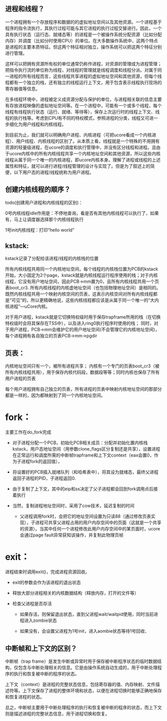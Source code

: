 
## 进程和线程？

一个进程拥有一个存放程序和数据的的虚拟地址空间以及其他资源。一个进程基于程序的指令流执行，其执行过程可能与其它进程的执行过程交替进行。因此，一个具有执行状态（运行态、就绪态等）的进程是一个被操作系统分配资源（比如分配内存）并调度（比如分时使用CPU）的单位。在大多数操作系统中，这两个特点是进程的主要本质特征。但这两个特征相对独立，操作系统可以把这两个特征分别进行管理。

这样可以把拥有资源所有权的单位通常仍称作进程，对资源的管理成为进程管理；把指令执行流的单位称为线程，对线程的管理就是线程调度和线程分派。对属于同一进程的所有线程而言，这些线程共享进程的虚拟地址空间和其他资源，但每个线程都有一个独立的栈，还有独立的线程运行上下文，用于包含表示线程执行现场的寄存器值等信息。

在多线程环境中，进程被定义成资源分配与保护的单位，与进程相关联的信息主要有存放进程映像的虚拟地址空间等。在一个进程中，可能有一个或多个线程，每个线程有线程执行状态（运行、就绪、等待等），保存上次运行时的线程上下文、线程的执行栈等。考虑到CPU有不同的特权模式，参照进程的分类，线程又可进一步细化为用户线程和内核线程。

到目前为止，我们就可以明确用户进程、内核进程（可把ucore看成一个内核进程）、用户线程、内核线程的区别了。从本质上看，线程就是一个特殊的不用拥有资源的轻量级进程，在ucore的调度和执行管理中，并没有区分线程和进程。且由于ucore内核中的所有内核线程共享一个内核地址空间和其他资源，所以这些内核线程从属于同一个唯一的内核进程，即ucore内核本身。理解了进程或线程的上述属性和特征，就可以进行进程/线程管理的设计与实现了。但是为了叙述上的简便，以下用户态的进程/线程统称为用户进程。


## 创建内核线程的顺序？

todo(创建用户进程和内核线程的区别)：

0号内核线程idle作用是：不停地查询，看是否有其他内核线程可以执行了，如果有，马上让调度器选择那个内核线程执行

1号init内核线程：打印“hello world”


## kstack:

kstack记录了分配给该进程/线程的内核栈的位置

所有内核线程共用同一个内核地址空间，每个线程的内核栈位置为PCB的kstack开始，大小固定为2个page，kstack就是内核线程运行程序使用的栈；对于内核线程，它没有用户地址空间，因此PCB->mm置为0，且所有内核线程共用一个页表boot_cr3.
所有内核线程的内核虚地址空间（也包括物理地址空间）是相同的。既然内核线程共用一个映射内核空间的页表，这表示内核空间对所有内核线程都是“可见”的，所以更精确地说，这些内核线程都应该是从属于同一个唯一的“大内核进程”—uCore内核。


对于用户进程，kstack就是它切换特权级时用于保存trapframe所用的栈（在切换特权级时会将其保存在TSS中），以及进入ring0执行程序时使用的栈；
同时，对于用户进程，PCB->mm会维护它的用户地址空间(不会管理它的内核地址空间)，每个进程拥有各自独立的页表PCB->mm->pgdir


## 页表：

内核地址空间只有一个，被所有进程共享； 内核有一个专门的页表boot_cr3（被所有内核线程共用），用于保存内核代码段，数据段等等；同时内核也保存了所有用户进程的页表

每个用户进程拥有自己独立的页表，所有进程的页表中映射内核地址空间的那部分都是一样的，因为都映射到了同一个内核地址空间。



# fork：

主要工作在do_fork完成

* 对子进程分配一个PCB，初始化PCB相关成员：分配并初始化置内核栈kstack，用户态地址空间（用参数clone_flags区分复制还是共享），设置进程在正常运行和调度所需的中断帧trapframe和上下文context（eax会置0，作为子进程fork的返回值），

* 将设置好的PCB插入就绪队列（和哈希表中），将其设为就绪态，最终父进程返回子进程的PID，子进程返回0.

* 由于复制了上下文，其中的eip和ss决定了父子进程都会回到fork调用点后接着执行

* 当然，复制进程地址空间时，采用了cow技术，延迟复制的时间
  
  * 父进程调用fork时，会把它的地址空间设置为只读88（通过修改页表实现），子进程可共享父进程占用的用户内存空间中的页面（这就是一个共享的资源）。当其中任何一个进程修改此用户内存空间中的某页面时，ucore会通过page fault异常获知该操作，并复制此物理页帧



# exit：

进程结束时调用exit()，完成进程资源回收。

* exit的参数会作为该进程的退出状态

* 释放大部分进程相关的内核数据结构（释放内存，打开的文件等）
    
* 检查父进程是否存活

    * 如果存活，则保留退出状态，直到父进程wait/waitpid使用，同时当前进程进入zombie状态

    * 如果没有，会设置父进程为1号init，进入aombie状态等待1号回收、


## 中断帧和上下文的区别？

中断帧（trap frame）是发生中断或异常时用于保存被中断程序状态的临时数据结构，仅包含与中断处理相关的信息。它是由操作系统自动生成的，用于中断处理程序的执行和恢复被中断的程序的状态。

上下文（context）是进程的完整状态信息，包括寄存器的值、内存映射、文件描述符等。上下文保存了进程的整体环境和状态，以便在进程切换时能够正确地保存和恢复进程的状态。

总之，中断帧主要用于中断处理程序的执行和恢复被中断的程序的状态，而上下文则是描述进程的完整状态信息，用于进程切换和恢复。